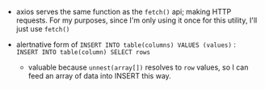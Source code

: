 * axios serves the same function as the `fetch()` api; making HTTP requests. For my purposes, since I'm only using it once for this utility, I'll just use `fetch()`

* alertnative form of `INSERT INTO table(columns) VALUES (values)` : `INSERT INTO table(column) SELECT rows`
  * valuable because `unnest(array[])` resolves to `row` values, so I can feed an array of data into INSERT this way.